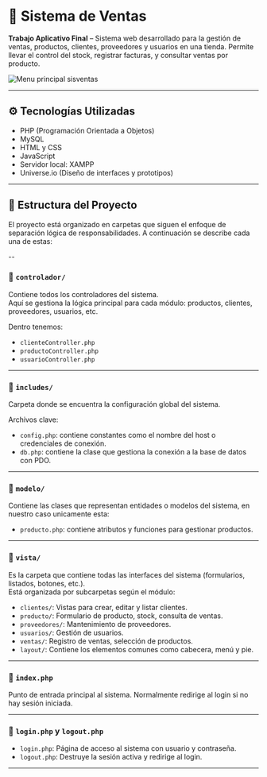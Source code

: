 # 🛒 Sistema de Ventas

**Trabajo Aplicativo Final** – Sistema web desarrollado para la gestión de ventas, productos, clientes, proveedores y usuarios en una tienda. Permite llevar el control del stock, registrar facturas, y consultar ventas por producto.


![Menu principal sisventas](https://github.com/user-attachments/assets/a886dab2-6765-4fe3-9a23-59c4b80a71bc)


---

## ⚙️ Tecnologías Utilizadas

- PHP (Programación Orientada a Objetos)
- MySQL
- HTML y CSS
- JavaScript
- Servidor local: XAMPP
- Universe.io (Diseño de interfaces y prototipos)


---

## 📁 Estructura del Proyecto

El proyecto está organizado en carpetas que siguen el enfoque de separación lógica de responsabilidades. A continuación se describe cada una de estas:

--

### 📁 `controlador/`

Contiene todos los controladores del sistema.  
Aquí se gestiona la lógica principal para cada módulo: productos, clientes, proveedores, usuarios, etc.

Dentro tenemos:
- `clienteController.php`
- `productoController.php`
- `usuarioController.php`

---

### 📁 `includes/`

Carpeta donde se encuentra la configuración global del sistema.

Archivos clave:
- `config.php`: contiene constantes como el nombre del host o credenciales de conexión.
- `db.php`: contiene la clase que gestiona la conexión a la base de datos con PDO.

---

### 📁 `modelo/`

Contiene las clases que representan entidades o modelos del sistema, en nuestro caso unicamente esta:
- `producto.php`: contiene atributos y funciones para gestionar productos.

---

### 📁 `vista/`

Es la carpeta que contiene todas las interfaces del sistema (formularios, listados, botones, etc.).  
Está organizada por subcarpetas según el módulo:

- `clientes/`: Vistas para crear, editar y listar clientes.
- `producto/`: Formulario de producto, stock, consulta de ventas.
- `proveedores/`: Mantenimiento de proveedores.
- `usuarios/`: Gestión de usuarios.
- `ventas/`: Registro de ventas, selección de productos.
- `layout/`: Contiene los elementos comunes como cabecera, menú y pie.

---

### 📄 `index.php`

Punto de entrada principal al sistema. Normalmente redirige al login si no hay sesión iniciada.

---

### 📄 `login.php` y `logout.php`

- `login.php`: Página de acceso al sistema con usuario y contraseña.
- `logout.php`: Destruye la sesión activa y redirige al login.

---














